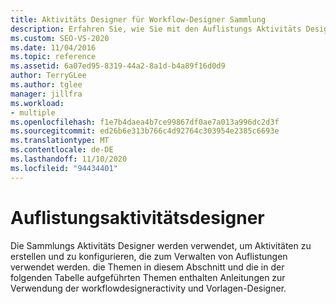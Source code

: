 ```yaml
---
title: Aktivitäts Designer für Workflow-Designer Sammlung
description: Erfahren Sie, wie Sie mit den Auflistungs Aktivitäts Designern Aktivitäten erstellen und konfigurieren können, die zum Verwalten von Sammlungen verwendet werden.
ms.custom: SEO-VS-2020
ms.date: 11/04/2016
ms.topic: reference
ms.assetid: 6a07ed95-8319-44a2-8a1d-b4a89f16d0d9
author: TerryGLee
ms.author: tglee
manager: jillfra
ms.workload:
- multiple
ms.openlocfilehash: f1e7b4daea4b7ce99867df0ae7a013a996dc2d3f
ms.sourcegitcommit: ed26b6e313b766c4d92764c303954e2385c6693e
ms.translationtype: MT
ms.contentlocale: de-DE
ms.lasthandoff: 11/10/2020
ms.locfileid: "94434401"
---
```

# <a name="collection-activity-designers"></a>Auflistungsaktivitätsdesigner

Die Sammlungs Aktivitäts Designer werden verwendet, um Aktivitäten zu erstellen und zu konfigurieren, die zum Verwalten von Auflistungen verwendet werden. die Themen in diesem Abschnitt und die in der folgenden Tabelle aufgeführten Themen enthalten Anleitungen zur Verwendung der workflowdesigneractivity und Vorlagen-Designer.